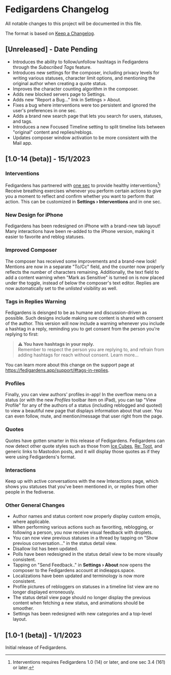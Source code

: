 # Fedigardens Changelog

All notable changes to this project will be documented in this file.

The format is based on [Keep a Changelog](https://keepachangelog.com/en/1.0.0/).

<!--
If you need to list changes to this changelog but there isn't an entry for it, create one using the following format:

## [Unreleased] - Date Pending

And list your changes under that.
-->

## [Unreleased] - Date Pending

- Introduces the ability to follow/unfollow hashtags in Fedigardens through the _Subscribed Tags_ feature.
- Introduces new settings for the composer, including privacy levels for writing various statuses, character limit options, and mentioning the original author when creating a quote status.
- Improves the character counting algorithm in the composer.
- Adds new blocked servers page to Settings.
- Adds new "Report a Bug..." link in Settings > About.
- Fixes a bug where interventions were too persistent and ignored the user's preferences in one sec.
- Adds a brand new search page that lets you search for users, statuses, and tags.
- Introduces a new Focused Timeline setting to split timeline lists between "original" content and replies/reblogs.
- Updates composer window activation to be more consistent with the Mail app.

## [1.0-14 (beta)] - 15/1/2023

### Interventions
Fedigardens has partnered with [one sec](https://one-sec.app) to provide healthy interventions[^1]! Receive breathing exercises whenever you perform certain actions to give you a moment to reflect and confirm whether you want to perform that action. This can be customized in **Settings &rsaquo; Interventions** and in one sec.

### New Design for iPhone
Fedigardens has been redesigned on iPhone with a brand-new tab layout! Many interactions have been re-added to the iPhone version, making it easier to favorite and reblog statuses.

### Improved Composer
The composer has received some improvements and a brand-new look! Mentions are now in a separate "To/Cc" field, and the counter now properly reflects the number of characters remaining. Additionally, the text field to add a content warning when "Mark as Sensitive" is turned on is now placed under the toggle, instead of below the composer's text editor. Replies are now automatically set to the _unlisted_ visibility as well.

### Tags in Replies Warning
Fedigardens is deisnged to be as humane and discussion-driven as possible. Such designs include making sure content is shared with consent of the author. This version will now include a warning whenever you include a hashtag in a reply, reminding you to get consent from the person you're replying to first:

> **⚠️ You have hashtags in your reply.**  
> Remember to respect the person you are replying to, and refrain from adding hashtags for reach without consent. Learn more...

You can learn more about this change on the support page at https://fedigardens.app/support/#tags-in-replies.

### Profiles
Finally, you can view authors' profiles in-app! In the overflow menu on a status (or with the new *Profiles* toolbar item on iPad), you can tap "View Profile" for any of the authors of a status (including reblogged and quoted) to view a beautiful new page that displays information about that user. You can even follow, mute, and mention/message that user right from the page.

### Quotes
Quotes have gotten smarter in this release of Fedigardens. Fedigardens can now detect other quote styles such as those from [Ice Cubes](https://github.com/Dimillian/IceCubesApp), [Re: Toot](https://retoot.app), and generic links to Mastodon posts, and it will display those quotes as if they were using Fedigardens's format.

### Interactions
Keep up with active conversations with the new Interactions page, which shows you statuses that you've been mentioned in, or replies from other people in the fediverse.

### Other General Changes
- Author names and status content now properly display custom emojis, where applicable.
- When performing various actions such as favoriting, reblogging, or following a person, you now receive visual feedback with droplets.
- You can now view previous statuses in a thread by tapping on "Show previous conversation..." in the status detail view.
- Disallow list has been updated.
- Polls have been redesigned in the status detail view to be more visually consistent.
- Tapping on "Send Feedback.." in **Settings &rsaquo; About** now opens the composer to the Fedigardens account at indieapps.space.
- Localizations have been updated and terminology is now more consistent.
- Profile pictures of rebloggers on statuses in a timeline list view are no longer displayed erroneously.
- The status detail view page should no longer display the previous content when fetching a new status, and animations should be smoother.
- Settings has been redesigned with new categories and a top-level layout.

## [1.0-1 (beta)] - 1/1/2023

Initial release of Fedigardens.

[^1]: Interventions requires Fedigardens 1.0 (14) or later, and one sec 3.4 (161) or later.
